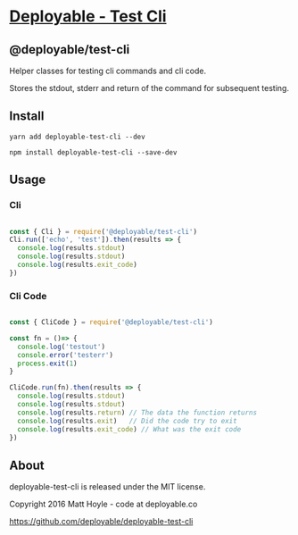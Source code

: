# [Deployable - Test Cli](https://github.com/deployable/deployable-test-cli)

## @deployable/test-cli

Helper classes for testing cli commands and cli code.

Stores the stdout, stderr and return of the command for subsequent testing.

## Install
 
    yarn add deployable-test-cli --dev

    npm install deployable-test-cli --save-dev

## Usage

### Cli

```javascript

const { Cli } = require('@deployable/test-cli') 
Cli.run(['echo', 'test']).then(results => {
  console.log(results.stdout)
  console.log(results.stdout)
  console.log(results.exit_code)
})

```

### Cli Code

```javascript

const { CliCode } = require('@deployable/test-cli') 

const fn = ()=> { 
  console.log('testout')
  console.error('testerr')
  process.exit(1)
}

CliCode.run(fn).then(results => {
  console.log(results.stdout)
  console.log(results.stdout)
  console.log(results.return) // The data the function returns
  console.log(results.exit)   // Did the code try to exit
  console.log(results.exit_code) // What was the exit code
})

```

## About

deployable-test-cli is released under the MIT license.

Copyright 2016 Matt Hoyle - code at deployable.co

https://github.com/deployable/deployable-test-cli

